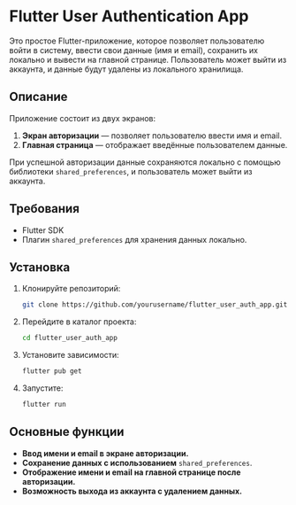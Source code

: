 # Flutter User Authentication App

Это простое Flutter-приложение, которое позволяет пользователю войти в систему, ввести свои данные (имя и email), сохранить их локально и вывести на главной странице. Пользователь может выйти из аккаунта, и данные будут удалены из локального хранилища.

## Описание

Приложение состоит из двух экранов:
1. **Экран авторизации** — позволяет пользователю ввести имя и email.
2. **Главная страница** — отображает введённые пользователем данные.

При успешной авторизации данные сохраняются локально с помощью библиотеки `shared_preferences`, и пользователь может выйти из аккаунта.

## Требования

- Flutter SDK
- Плагин `shared_preferences` для хранения данных локально.

## Установка

1. Клонируйте репозиторий:

   ```bash
   git clone https://github.com/yourusername/flutter_user_auth_app.git

2. Перейдите в каталог проекта:
   ```bash
   cd flutter_user_auth_app

3. Установите зависимости:
   ```bash
   flutter pub get

4. Запустите:
   ```bash
   flutter run


## Основные функции

- **Ввод имени и email в экране авторизации.**
- **Сохранение данных с использованием** `shared_preferences`.
- **Отображение имени и email на главной странице после авторизации.**
- **Возможность выхода из аккаунта с удалением данных.**
